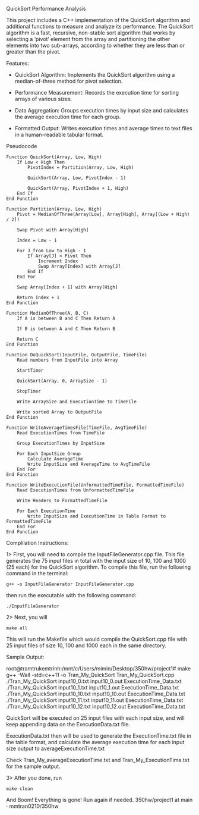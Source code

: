
QuickSort Performance Analysis

This project includes a C++ implementation of the QuickSort algorithm and additional functions to measure and analyze its performance. The QuickSort algorithm is a fast, recursive, non-stable sort algorithm that works by selecting a ‘pivot’ element from the array and partitioning the other elements into two sub-arrays, according to whether they are less than or greater than the pivot.

Features:

-   QuickSort Algorithm: Implements the QuickSort algorithm using a median-of-three method for pivot selection.

-   Performance Measurement: Records the execution time for sorting arrays of various sizes.

-   Data Aggregation: Groups execution times by input size and calculates the average execution time for each group.

-   Formatted Output: Writes execution times and average times to text files in a human-readable tabular format.

Pseudocode

```
Function QuickSort(Array, Low, High)
    If Low < High Then
        PivotIndex = Partition(Array, Low, High)
        
        QuickSort(Array, Low, PivotIndex - 1)
        
        QuickSort(Array, PivotIndex + 1, High)
    End If
End Function

Function Partition(Array, Low, High)
    Pivot = MedianOfThree(Array[Low], Array[High], Array[(Low + High) / 2])
    
    Swap Pivot with Array[High]
    
    Index = Low - 1
    
    For J from Low to High - 1
        If Array[J] < Pivot Then
            Increment Index
            Swap Array[Index] with Array[J]
        End If
    End For
    
    Swap Array[Index + 1] with Array[High]
    
    Return Index + 1
End Function

Function MedianOfThree(A, B, C)
    If A is between B and C Then Return A
    
    If B is between A and C Then Return B
    
    Return C
End Function

Function DoQuickSort(InputFile, OutputFile, TimeFile)
    Read numbers from InputFile into Array
    
    StartTimer
    
    QuickSort(Array, 0, ArraySize - 1)
    
    StopTimer
    
    Write ArraySize and ExecutionTime to TimeFile
    
    Write sorted Array to OutputFile
End Function

Function WriteAverageTimesFile(TimeFile, AvgTimeFile)
    Read ExecutionTimes from TimeFile
    
    Group ExecutionTimes by InputSize
    
    For Each InputSize Group
        Calculate AverageTime
        Write InputSize and AverageTime to AvgTimeFile
    End For
End Function

Function WriteExecutionFile(UnformattedTimeFile, FormattedTimeFile)
    Read ExecutionTimes from UnformattedTimeFile
    
    Write Headers to FormattedTimeFile
    
    For Each ExecutionTime
        Write InputSize and ExecutionTime in Table Format to FormattedTimeFile
    End For
End Function

```

Complilation Instructions: 

1> First, you will need to compile the InputFileGenerator.cpp file. This file generates the 75 input files in total with the input size of 10, 100 and 1000 (25 each) for the QuickSort algorithm. To compile this file, run the following command in the terminal:

```g++ -o InputFileGenerator InputFileGenerator.cpp```

then run the executable with the following command:

```./InputFileGenerator```

2> Next, you will

``` make all ```

This will run the Makefile which would compile the QuickSort.cpp file with 25 input files of size 10, 100 and 1000 each in the same directory.

Sample Output:

root@tramtrukemtrinh:/mnt/c/Users/mimin/Desktop/350hw/project1# make
g++ -Wall -std=c++11 -o Tran_My_QuickSort Tran_My_QuickSort.cpp
./Tran_My_QuickSort input10_0.txt input10_0.out ExecutionTime_Data.txt
./Tran_My_QuickSort input10_1.txt input10_1.out ExecutionTime_Data.txt
./Tran_My_QuickSort input10_10.txt input10_10.out ExecutionTime_Data.txt
./Tran_My_QuickSort input10_11.txt input10_11.out ExecutionTime_Data.txt
./Tran_My_QuickSort input10_12.txt input10_12.out ExecutionTime_Data.txt

QuickSort will be executed on 25 input files with each input size, and will keep appending data on the ExecutionData.txt file.

ExecutionData.txt then will be used to generate the ExecutionTime.txt file in the table format, and calculate the average execution time for each input size output to averageExecutionTime.txt

Check Tran_My_averageExecutionTime.txt and Tran_My_ExecutionTime.txt for the sample output.

3> After you done, run 

``` make clean ```

And Boom! Everything is gone! Run again if needed.
350hw/project1 at main · mmtran0210/350hw
